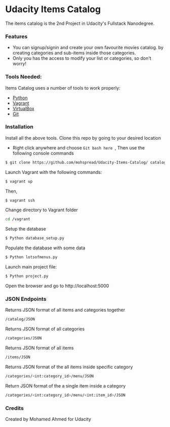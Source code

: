 # Udacity Items Catalog

The items catalog is the 2nd Project in Udacity's Fullstack Nanodegree.


### Features

  - You can signup/signin and create your own favourite movies catalog. by creating categories and sub-items inside those categories. 
  - Only you has the access to modify your list or categories, so don't worry!

### Tools Needed:

Items Catalog uses a number of tools to work properly:

* [Python](http://breakdance.io)
* [Vagrant](https://www.vagrantup.com/)
* [VirtualBox](https://www.virtualbox.org/)
* [Git](https://git-scm.com/downloads)

### Installation

Install all the above tools.
Clone this repo by going to your desired location
* Right click anywhere and choose ```Git bash here ```, Then use the following console commands
```sh
$ git clone https://github.com/mohspread/Udacity-Items-Catalog/ catalog
```
Launch Vagrant with the following commands:
```sh
$ vagrant up
```
Then,
```sh
$ vagrant ssh
```
Change directory to Vagrant folder
```sh
cd /vagrant
```
Setup the database
```sh
$ Python database_setup.py
```
Populate the database with some data
```sh
$ Python lotsofmenus.py
```
Launch main project file:
```sh
$ Python project.py
```
Open the browser and go to http://localhost:5000

### JSON  Endpoints

Returns JSON format of all items and categories together
```sh
/catalog/JSON
```

Returns JSON format of all categories
```sh
/categories/JSON
```

Returns JSON format of all items
```sh
/items/JSON
```

Returns JSON format of the all items inside specific category
```sh
/categories/<int:category_id>/menu/JSON
```

Return JSON format of the a single item inside a category
```sh
/categories/<int:category_id>/menu/<int:item_id>/JSON
```

### Credits
Created by Mohamed Ahmed for Udacity
